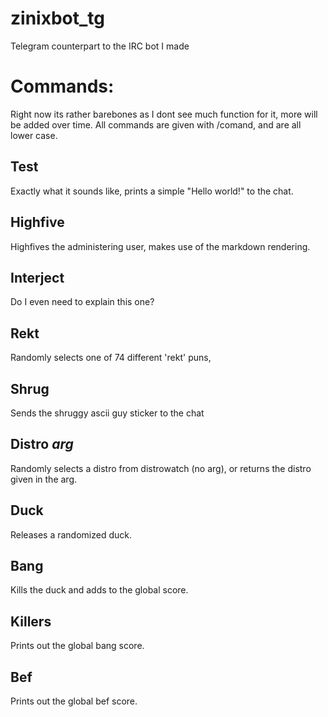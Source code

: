 # zinixbot_tg
Telegram counterpart to the IRC bot I made

# Commands:

Right now its rather barebones as I dont see much function for it, more will be added over time. All commands are given with /comand, and are all lower case.

## Test
Exactly what it sounds like, prints a simple "Hello world!" to the chat.

## Highfive
Highfives the administering user, makes use of the markdown rendering.

## Interject
Do I even need to explain this one?

## Rekt
Randomly selects one of 74 different 'rekt' puns,

## Shrug
Sends the shruggy ascii guy sticker to the chat

## Distro _arg_
Randomly selects a distro from distrowatch (no arg), or returns the distro given in the arg.

## Duck
Releases a randomized duck.

## Bang
Kills the duck and adds to the global score.

## Killers
Prints out the global bang score.

## Bef
Prints out the global bef score.
